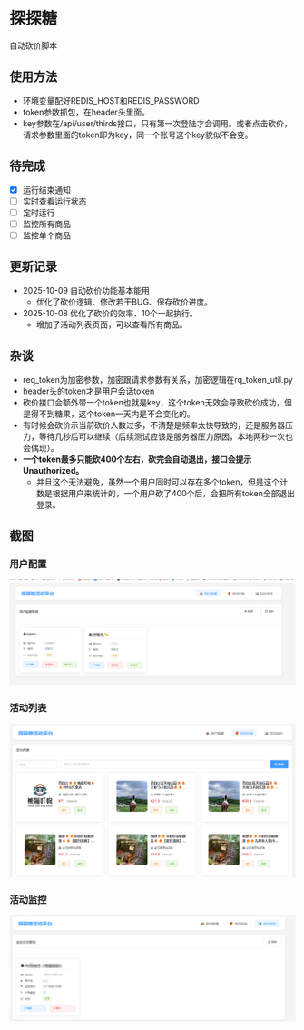 # 探探糖

自动砍价脚本

## 使用方法

- 环境变量配好REDIS_HOST和REDIS_PASSWORD
- token参数抓包，在header头里面。
- key参数在/api/user/thirds接口，只有第一次登陆才会调用。或者点击砍价，请求参数里面的token即为key，同一个账号这个key貌似不会变。

## 待完成

- [x] 运行结束通知
- [ ] 实时查看运行状态
- [ ] 定时运行
- [ ] 监控所有商品
- [ ] 监控单个商品

## 更新记录

- 2025-10-09 自动砍价功能基本能用
    - 优化了砍价逻辑、修改若干BUG、保存砍价进度。
- 2025-10-08 优化了砍价的效率、10个一起执行。
    - 增加了活动列表页面，可以查看所有商品。

## 杂谈

- req_token为加密参数，加密跟请求参数有关系，加密逻辑在rq_token_util.py
- header头的token才是用户会话token
- 砍价接口会额外带一个token也就是key，这个token无效会导致砍价成功，但是得不到糖果，这个token一天内是不会变化的。
- 有时候会砍价示当前砍价人数过多，不清楚是频率太快导致的，还是服务器压力，等待几秒后可以继续（后续测试应该是服务器压力原因，本地两秒一次也会偶现）。
- **一个token最多只能砍400个左右，砍完会自动退出，接口会提示Unauthorized。**
    - 并且这个无法避免，虽然一个用户同时可以存在多个token，但是这个计数是根据用户来统计的，一个用户砍了400个后，会把所有token全部退出登录。

## 截图

### 用户配置

![1](images/user-config1.png 'user-config')

### 活动列表

![1](images/activity1.png 'activity')

### 活动监控

![1](images/monitor1.png 'monitor')